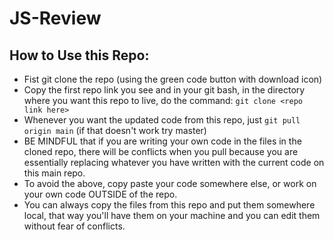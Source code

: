 # JS-Review

## How to Use this Repo:

- Fist git clone the repo (using the green code button with download icon)
- Copy the first repo link you see and in your git bash, in the directory where you want this repo to live, do the command: `git clone <repo link here>`
- Whenever you want the updated code from this repo, just `git pull origin main` (if that doesn't work try master)
- BE MINDFUL that if you are writing your own code in the files in the cloned repo, there will be conflicts when you pull because you are essentially replacing whatever you have written with the current code on this main repo.
- To avoid the above, copy paste your code somewhere else, or work on your own code OUTSIDE of the repo.
- You can always copy the files from this repo and put them somewhere local, that way you'll have them on your machine and you can edit them without fear of conflicts.
